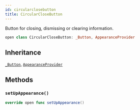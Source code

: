 ```yaml
---
id: circularclosebutton 
title: CircularCloseButton
--- 
```


Button for closing, dismissing or clearing information.

``` swift
open class CircularCloseButton: _Button, AppearanceProvider 
```

## Inheritance

[`_Button`](../_Button), [`AppearanceProvider`](../../Utils/AppearanceProvider)

## Methods

### `setUpAppearance()`

``` swift
override open func setUpAppearance() 
```
